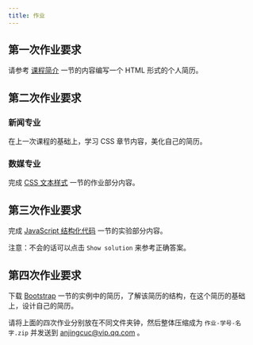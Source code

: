 ```yaml
---
title: 作业
---
```


## 第一次作业要求

请参考 [课程简介](introduction.md) 一节的内容编写一个 HTML 形式的个人简历。

## 第二次作业要求

### 新闻专业

在上一次课程的基础上，学习 CSS 章节内容，美化自己的简历。

### 数媒专业

完成 [CSS 文本样式](css-text.md) 一节的作业部分内容。

## 第三次作业要求

完成 [JavaScript 结构化代码](javascript-blocks.md) 一节的实验部分内容。

注意：不会的话可以点击 `Show solution` 来参考正确答案。

## 第四次作业要求

下载 [Bootstrap](bootstrap.md) 一节的实例中的简历，了解该简历的结构，在这个简历的基础上，设计自己的简历。

请将上面的四次作业分别放在不同文件夹钟，然后整体压缩成为 `作业-学号-名字.zip` 并发送到 anjingcuc@vip.qq.com 。
